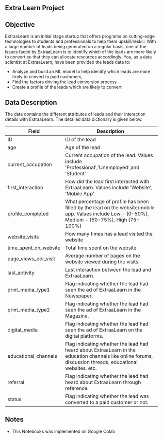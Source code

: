 ## Extra Learn Project

## Objective 
ExtraaLearn is an initial stage startup that offers programs on cutting-edge technologies to students and professionals to help them upskill/reskill. With a large number of leads being generated on a regular basis, one of the issues faced by ExtraaLearn is to identify which of the leads are more likely to convert so that they can allocate resources accordingly. You, as a data scientist at ExtraaLearn, have been provided the leads data to:

- Analyze and build an ML model to help identify which leads are more likely to convert to paid customers,
- Find the factors driving the lead conversion process
- Create a profile of the leads which are likely to convert

## Data Description
The data contains the different attributes of leads and their interaction details with ExtraaLearn. The detailed data dictionary is given below.

| Field | Description |
| --- | --- |
| ID | ID of the lead |
| age | Age of the lead |
| current_occupation | Current occupation of the lead. Values include 'Professional','Unemployed',and 'Student' |
| first_interaction | How did the lead first interacted with ExtraaLearn. Values include 'Website', 'Mobile App' |
| profile_completed | What percentage of profile has been filled by the lead on the website/mobile app. Values include Low - (0-50%), Medium - (50-75%), High (75-100%) |
| website_visits | How many times has a lead visited the website |
| time_spent_on_website | Total time spent on the website |
| page_views_per_visit | Average number of pages on the website viewed during the visits. |
| last_activity | Last interaction between the lead and ExtraaLearn. |
| print_media_type1 | Flag indicating whether the lead had seen the ad of ExtraaLearn in the Newspaper. |
| print_media_type2 | Flag indicating whether the lead had seen the ad of ExtraaLearn in the Magazine. |
| digital_media | Flag indicating whether the lead had seen the ad of ExtraaLearn on the digital platforms. |
| educational_channels | Flag indicating whether the lead had heard about ExtraaLearn in the education channels like online forums, discussion threads, educational websites, etc. |
| referral | Flag indicating whether the lead had heard about ExtraaLearn through reference. |
| status | Flag indicating whether the lead was converted to a paid customer or not. |

## Notes
- This Notebooks was implemented on Google Colab
  
